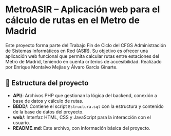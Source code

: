 # MetroASIR – Aplicación web para el cálculo de rutas en el Metro de Madrid

Este proyecto forma parte del Trabajo Fin de Ciclo del CFGS Administración de Sistemas Informáticos en Red (ASIR). Su objetivo es ofrecer una aplicación web funcional que permita calcular rutas entre estaciones del Metro de Madrid, teniendo en cuenta criterios de accesibilidad.
Realizado por Enrique Montalvo Mejías y Álvaro García Ginarte.

## 📁 Estructura del proyecto

- **API/**: Archivos PHP que gestionan la lógica del backend, conexión a base de datos y cálculo de rutas.
- **BBDD/**: Contiene el script `Estructura.sql` con la estructura y contenido de la base de datos del proyecto.
- **web/**: Interfaz HTML, CSS y JavaScript para la interacción con el usuario.
- **README.md**: Este archivo, con información básica del proyecto.

